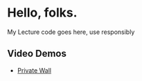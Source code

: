 # Hello, folks.
My Lecture code goes here, use responsibly

## Video Demos
- [Private Wall](https://vimeo.com/342383174/1869ac45dc)

